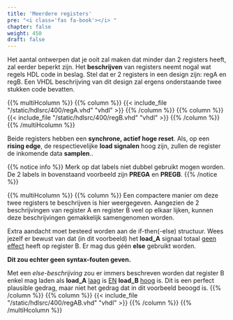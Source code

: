 ```yaml
---
title: 'Meerdere registers'
pre: "<i class='fas fa-book'></i> "
chapter: false
weight: 450
draft: false
---
```


Het aantal ontwerpen dat je ooit zal maken dat minder dan 2 registers heeft, zal eerder beperkt zijn. Het **beschrijven** van registers neemt nogal wat regels HDL code in beslag. Stel dat er 2 registers in een design zijn: regA en regB. Een VHDL beschrijving van dit design zal ergens onderstaande twee stukken code bevatten.

{{% multiHcolumn %}}
{{% column %}}
{{< include_file "/static/hdlsrc/400/regA.vhd" "vhdl" >}}
{{% /column %}}
{{% column %}}
{{< include_file "/static/hdlsrc/400/regB.vhd" "vhdl" >}}
{{% /column %}}
{{% /multiHcolumn %}}

Beide registers hebben een **synchrone, actief hoge reset**. Als, op een **rising edge**, de respectievelijke **load signalen** hoog zijn, zullen de register de inkomende data **samplen**..

<!-- Different types for notices are: info (yellow), tip (green), warning (red), note (blue)-->
{{% notice info %}}
Merk op dat labels niet dubbel gebruikt mogen worden. De 2 labels in bovenstaand voorbeeld zijn **PREGA** en **PREGB**.
{{% /notice %}}

{{% multiHcolumn %}}
{{% column %}}
Een compactere manier om deze twee registers te beschrijven is hier weergegeven. Aangezien de 2 beschrijvingen van register A en register B veel op elkaar lijken, kunnen deze beschrijvingen gemakkelijk samengenomen worden.

Extra aandacht moet besteed worden aan de if-then(-else) structuur. Wees jezelf er bewust van dat (in dit voorbeeld) het **load_A** signaal totaal <u>geen effect</u> heeft op register B. Er mag dus géén **else** gebruikt worden. 

**Dit zou echter geen syntax-fouten geven.** 

Met een *else-beschrijving* zou er immers beschreven worden dat register B enkel mag laden als **load_A** <u>laag</u> is <u>EN</u> **load_B** <u>hoog</u> is. Dit is een perfect plausible gedrag, maar niet het gedrag dat in dit voorbeeld beoogd is.
{{% /column %}}
{{% column %}}
{{< include_file "/static/hdlsrc/400/regAB.vhd" "vhdl" >}}
{{% /column %}}
{{% /multiHcolumn %}}